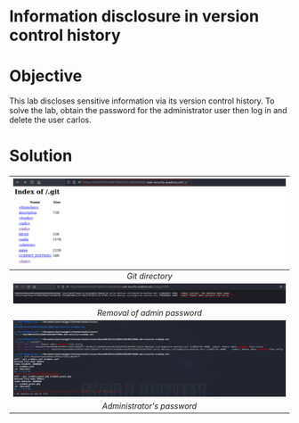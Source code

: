 # Information disclosure in version control history
# Objective
This lab discloses sensitive information via its version control history. To solve the lab, obtain the password for the administrator user then log in and delete the user carlos.

# Solution
|![](Images/image-10.png)|
|:--:| 
| *Git directory* |
|![](Images/image-11.png)|
| *Removal of admin password* |
|![](Images/image-12.png)|
| *Administrator's password* |